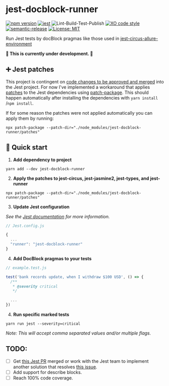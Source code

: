 # jest-docblock-runner

[![npm version](https://badge.fury.io/js/jest-docblock-runner.svg)](https://badge.fury.io/js/jest-docblock-runner)
[![jest](https://jestjs.io/img/jest-badge.svg)](https://github.com/facebook/jest)
![Lint-Build-Test-Publish](https://github.com/ryparker/jest-allure-runner/workflows/Lint-Build-Test-Publish/badge.svg)
[![XO code style](https://img.shields.io/badge/code_style-XO-5ed9c7.svg)](https://github.com/xojs/xo)
[![semantic-release](https://img.shields.io/badge/%20%20%F0%9F%93%A6%F0%9F%9A%80-semantic--release-e10079.svg)](https://github.com/semantic-release/semantic-release)
[![License: MIT](https://img.shields.io/badge/License-MIT-yellow.svg)](https://opensource.org/licenses/MIT)

Run Jest tests by docBlock pragmas like those used in [jest-circus-allure-environment](https://github.com/ryparker/jest-circus-allure-environment)

**🚧 This is currently under development. 🚧**

## ➕ Jest patches

This project is contingent on [code changes to be approved and merged](https://github.com/facebook/jest/pull/10294) into the Jest project. For now I've implemented a workaround that applies [patches](./patches) to the Jest dependencies using [patch-package](https://github.com/ds300/patch-package). This should happen automatically after installing the dependencies with `yarn install` /`npm install`.

If for some reason the patches were not applied automatically you can apply them by running:
```shell
npx patch-package --patch-dir="./node_modules/jest-docblock-runner/patches"
```

## 🚀 Quick start

1. **Add dependency to project**

```shell
yarn add --dev jest-docblock-runner
```

2. **Apply the patches to jest-circus, jest-jasmine2, jest-types, and jest-runner**

```shell
npx patch-package --patch-dir="./node_modules/jest-docblock-runner/patches"
```

3. **Update Jest configuration**

_See the [Jest documentation](https://jestjs.io/docs/en/configuration#runner-string) for more information._

```js
// Jest.config.js

{
  ...
  "runner": "jest-docblock-runner"
}
```

4. **Add DocBlock pragmas to your tests**

```js
// example.test.js

test('bank records update, when I withdraw $100 USD', () => {
  /**
   * @severity critical
   */

  ...
})
```

4. **Run specific marked tests**

```shell
yarn run jest --severity=critical
```

_Note: This will accept comma separated values and/or multiple flags._

## TODO:

- [ ] Get [this Jest PR](https://github.com/facebook/jest/pull/10294) merged or work with the Jest team to implement another solution that resolves [this issue](https://github.com/facebook/jest/issues/10288).
- [ ] Add support for describe blocks.
- [ ] Reach 100% code coverage.